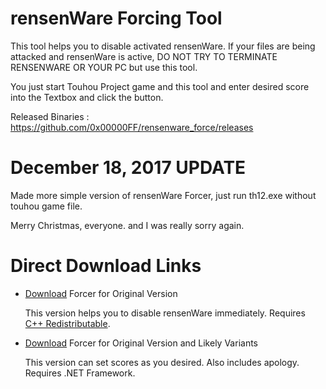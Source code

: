 # rensenWare Forcing Tool
This tool helps you to disable activated rensenWare. If your files are being attacked and rensenWare is active, DO NOT TRY TO TERMINATE RENSENWARE OR YOUR PC but use this tool.

You just start Touhou Project game and this tool and enter desired score into the Textbox and click the button.

Released Binaries : https://github.com/0x00000FF/rensenware_force/releases

# December 18, 2017 UPDATE
Made more simple version of rensenWare Forcer, just run th12.exe without touhou game file.

Merry Christmas, everyone. and I was really sorry again.

# Direct Download Links

* [Download](https://github.com/0x00000FF/rensenware_force/releases/download/forcer-native/th12.exe) Forcer for Original Version
  
  This version helps you to disable rensenWare immediately. Requires [C++ Redistributable](https://support.microsoft.com/help/2977003/the-latest-supported-visual-c-downloads).
  
* [Download](https://github.com/0x00000FF/rensenware_force/releases/download/forcer-enhanced/rensenWare_forcer.exe) Forcer for Original Version and Likely Variants
  
  This version can set scores as you desired. Also includes apology. Requires .NET Framework.
